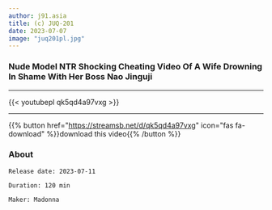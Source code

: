 ```yaml
---
author: j91.asia
title: (c) JUQ-201
date: 2023-07-07
image: "juq201pl.jpg"
---
```


### Nude Model NTR Shocking Cheating Video Of A Wife Drowning In Shame With Her Boss Nao Jinguji
___

{{< youtubepl qk5qd4a97vxg >}}
___

{{% button href="https://streamsb.net/d/qk5qd4a97vxg" icon="fas fa-download" %}}download this video{{% /button %}}
### About

`Release date: 2023-07-11`

`Duration: 120 min`

`Maker:	Madonna`